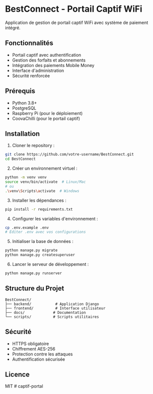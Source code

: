 # BestConnect - Portail Captif WiFi

Application de gestion de portail captif WiFi avec système de paiement intégré.

## Fonctionnalités

- Portail captif avec authentification
- Gestion des forfaits et abonnements
- Intégration des paiements Mobile Money
- Interface d'administration
- Sécurité renforcée

## Prérequis

- Python 3.8+
- PostgreSQL
- Raspberry Pi (pour le déploiement)
- CoovaChilli (pour le portail captif)

## Installation

1. Cloner le repository :
```bash
git clone https://github.com/votre-username/BestConnect.git
cd BestConnect
```

2. Créer un environnement virtuel :
```bash
python -m venv venv
source venv/bin/activate  # Linux/Mac
# ou
.\venv\Scripts\activate  # Windows
```

3. Installer les dépendances :
```bash
pip install -r requirements.txt
```

4. Configurer les variables d'environnement :
```bash
cp .env.example .env
# Éditer .env avec vos configurations
```

5. Initialiser la base de données :
```bash
python manage.py migrate
python manage.py createsuperuser
```

6. Lancer le serveur de développement :
```bash
python manage.py runserver
```

## Structure du Projet

```
BestConnect/
├── backend/           # Application Django
├── frontend/          # Interface utilisateur
├── docs/             # Documentation
└── scripts/          # Scripts utilitaires
```

## Sécurité

- HTTPS obligatoire
- Chiffrement AES-256
- Protection contre les attaques
- Authentification sécurisée

## Licence

MIT #   c a p t i f - p o r t a l  
 